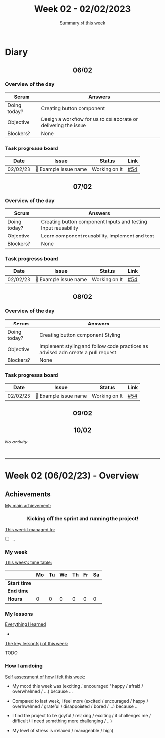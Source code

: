 

<!-- 
  Welcome to your weekly agenda.
  In this agenda, you will note down day to day progress.
-->

<h1 align="center">Week 02 - 02/02/2023</h1>

<p align="center"><a href="#summary">Summary of this week</a></p>

<br/>
<!-- 
  -- SECTION: OVERVIEW
  -- For each day, fill out your diary
  -->

<h1>Diary</h1>

<h2 align="center">06/02</h2>

### Overview of the day

| Scrum	       | Answers 	| 
|----------	   |-------	  |
| Doing today? | Creating button component |
| Objective    | Design a workflow for us to collaborate on delivering the issue |
| Blockers?    | None |

### Task progresss board

<!-- List all the tasks and bounties in progress this week -->

| Date     	| Issue 	| Status 	| Link 	|
|----------	|-------	|--------	|------	|
| 02/02/23 	| 🏇 Example issue name | Working on It | [#54](https://github.com/italanta/elewa-group/pull/54) |


<h2 align="center">07/02</h2>

### Overview of the day

| Scrum	       | Answers 	| 
|----------	   |-------	  |
| Doing today? | Creating button component Inputs and testing Input reusability |
| Objective    | Learn component reusability, implement and test |
| Blockers?    | None |

### Task progresss board

| Date     	| Issue 	| Status 	| Link 	|
|----------	|-------	|--------	|------	|
| 02/02/23 	| 🏇 Example issue name | Working on It | [#54](https://github.com/italanta/elewa-group/pull/54) |

<h2 align="center">08/02</h2>

### Overview of the day

| Scrum	       | Answers 	| 
|----------	   |-------	  |
| Doing today? | Creating button component Styling |
| Objective    | Implement styling and follow code practices as advised adn create a pull request |
| Blockers?    | None |

### Task progresss board

| Date     	| Issue 	| Status 	| Link 	|
|----------	|-------	|--------	|------	|
| 02/02/23 	| 🏇 Example issue name | Working on It | [#54](https://github.com/italanta/elewa-group/pull/54) |

<h2 align="center">09/02</h2>



<h2 align="center">10/02</h2>

*No activity*


<br/>

<hr id="summary" />
<!-- Fill this section at the end of each week, -->

# Week 02 (06/02/23) - Overview

<!-- What was your main achievement -->
<h2>Achievements</h2>

<u>My main achievement:</u>

<!-- Write the achievement you are most proud off in one line! -->
<h3 align="center">Kicking off the sprint and running the project!</h3>

<!-- List all your achievement -->
<u>This week I managed to:</u>

- [ ] ..

### My week
<!-- Keep track of your time table daily -->
<u>This week's time table:</u>

|                | Mo | Tu 	| We 	| Th | Fr | Sa |
|---             |---	|---	|---  |--- |--- |--- |
| **Start time** |    |     |     |    |    |    |
| **End time**	 |    |     |     |    |    |    |
| **Hours**	     | 0  | 0   | 0   | 0  | 0  | 0  |

### My lessons
<!-- What did I learn? -->
<u>Everything I learned</u>

- 

<u>The key lesson(s) of this week:</u>

TODO

### How I am doing
<!-- How did you feel? -->
<u>Self assessment of how I felt this week:</u>

- My mood this week was (exciting / encouraged / happy / afraid / overwhelmed / ...) because ...
  
- Compared to last week, I feel more (excited / encouraged / happy / overhwelmed / grateful / disappointed / bored / ...) because ...

- I find the project to be (joyful / relaxing / exciting / it challenges me / difficult / I need something more challenging / ...)

- My level of stress is (relaxed / manageable / high) 